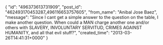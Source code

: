  {
   "id": "496373613731909",
   "post_id": "462493170453287_496116653757605",
   "from_name": "Anibal Jose Baez",
   "message": "Since I cant get a simple answer to the question on the table, I make another question. When could a MAN charge another one and/or others with SLAVERY, INVOLUNTARY SERVITUD, CRIMES AGAINST HUMANITY, and all that evil stuff?",
   "created_time": "2013-03-26T14:41:31+0000"
 }
